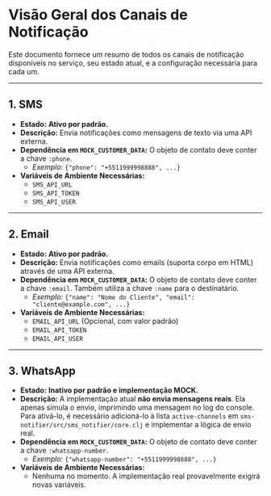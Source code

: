 # Visão Geral dos Canais de Notificação

Este documento fornece um resumo de todos os canais de notificação disponíveis no serviço, seu estado atual, e a configuração necessária para cada um.

---

## 1. SMS

*   **Estado:** **Ativo por padrão.**
*   **Descrição:** Envia notificações como mensagens de texto via uma API externa.
*   **Dependência em `MOCK_CUSTOMER_DATA`:** O objeto de contato deve conter a chave `:phone`.
    *   *Exemplo:* `{"phone": "+5511999998888", ...}`
*   **Variáveis de Ambiente Necessárias:**
    *   `SMS_API_URL`
    *   `SMS_API_TOKEN`
    *   `SMS_API_USER`

---

## 2. Email

*   **Estado:** **Ativo por padrão.**
*   **Descrição:** Envia notificações como emails (suporta corpo em HTML) através de uma API externa.
*   **Dependência em `MOCK_CUSTOMER_DATA`:** O objeto de contato deve conter a chave `:email`. Também utiliza a chave `:name` para o destinatário.
    *   *Exemplo:* `{"name": "Nome do Cliente", "email": "cliente@example.com", ...}`
*   **Variáveis de Ambiente Necessárias:**
    *   `EMAIL_API_URL` (Opcional, com valor padrão)
    *   `EMAIL_API_TOKEN`
    *   `EMAIL_API_USER`

---

## 3. WhatsApp

*   **Estado:** **Inativo por padrão e implementação MOCK.**
*   **Descrição:** A implementação atual **não envia mensagens reais**. Ela apenas simula o envio, imprimindo uma mensagem no log do console. Para ativá-lo, é necessário adicioná-lo à lista `active-channels` em `sms-notifier/src/sms_notifier/core.clj` e implementar a lógica de envio real.
*   **Dependência em `MOCK_CUSTOMER_DATA`:** O objeto de contato deve conter a chave `:whatsapp-number`.
    *   *Exemplo:* `{"whatsapp-number": "+5511999998888", ...}`
*   **Variáveis de Ambiente Necessárias:**
    *   Nenhuma no momento. A implementação real provavelmente exigirá novas variáveis.
